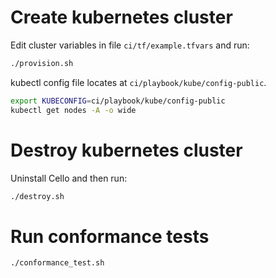 
# Create kubernetes cluster

Edit cluster variables in file `ci/tf/example.tfvars` and run:

``` bash
./provision.sh
```
kubectl config file locates at `ci/playbook/kube/config-public`.

```bash
export KUBECONFIG=ci/playbook/kube/config-public
kubectl get nodes -A -o wide
```

# Destroy kubernetes cluster

Uninstall Cello and then run:

``` bash
./destroy.sh
```

# Run conformance tests

``` bash
./conformance_test.sh
```
